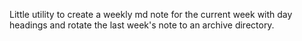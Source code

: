 Little utility to create a weekly md note for the current week with day headings and rotate the last week's note to an archive directory.